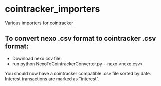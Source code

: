 # cointracker_importers
Various importers for cointracker

## To convert nexo .csv format to cointracker .csv format:

- Download nexo csv file.
- run python NexoToCointrackerConverter.py --nexo <nexo.csv>

You should now have a cointracker compatible .csv file sorted by date. Interest transactions are marked as "interest".

